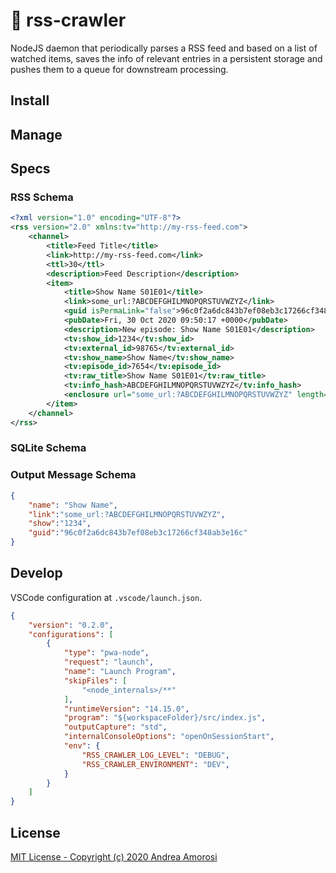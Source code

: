 # :construction: rss-crawler
NodeJS daemon that periodically parses a RSS feed and based on a list of watched items, saves the info of relevant entries in a persistent storage and pushes them to a queue for downstream processing.

## Install

## Manage

## Specs

### RSS Schema
```xml
<?xml version="1.0" encoding="UTF-8"?>
<rss version="2.0" xmlns:tv="http://my-rss-feed.com">
    <channel>
        <title>Feed Title</title>
        <link>http://my-rss-feed.com</link>
        <ttl>30</ttl>
        <description>Feed Description</description>
        <item>
            <title>Show Name S01E01</title>
            <link>some_url:?ABCDEFGHILMNOPQRSTUVWZYZ</link>
            <guid isPermaLink="false">96c0f2a6dc843b7ef08eb3c17266cf348ab3e16c</guid>
            <pubDate>Fri, 30 Oct 2020 09:50:17 +0000</pubDate>
            <description>New episode: Show Name S01E01</description>
            <tv:show_id>1234</tv:show_id>
            <tv:external_id>98765</tv:external_id>
            <tv:show_name>Show Name</tv:show_name>
            <tv:episode_id>7654</tv:episode_id>
            <tv:raw_title>Show Name S01E01</tv:raw_title>
            <tv:info_hash>ABCDEFGHILMNOPQRSTUVWZYZ</tv:info_hash>
            <enclosure url="some_url:?ABCDEFGHILMNOPQRSTUVWZYZ" length="0" type="application/mime" />
        </item>
    </channel>
</rss>
```
### SQLite Schema

### Output Message Schema
```json
{
    "name": "Show Name",
    "link":"some_url:?ABCDEFGHILMNOPQRSTUVWZYZ",
    "show":"1234",
    "guid":"96c0f2a6dc843b7ef08eb3c17266cf348ab3e16c"
}
```

## Develop
VSCode configuration at `.vscode/launch.json`.
```json
{
    "version": "0.2.0",
    "configurations": [
        {
            "type": "pwa-node",
            "request": "launch",
            "name": "Launch Program",
            "skipFiles": [
                "<node_internals>/**"
            ],
            "runtimeVersion": "14.15.0",
            "program": "${workspaceFolder}/src/index.js",
            "outputCapture": "std",
            "internalConsoleOptions": "openOnSessionStart",
            "env": {
                "RSS_CRAWLER_LOG_LEVEL": "DEBUG",
                "RSS_CRAWLER_ENVIRONMENT": "DEV",
            }
        }
    ]
}
```

## License

[MIT License - Copyright (c) 2020 Andrea Amorosi](LICENSE)